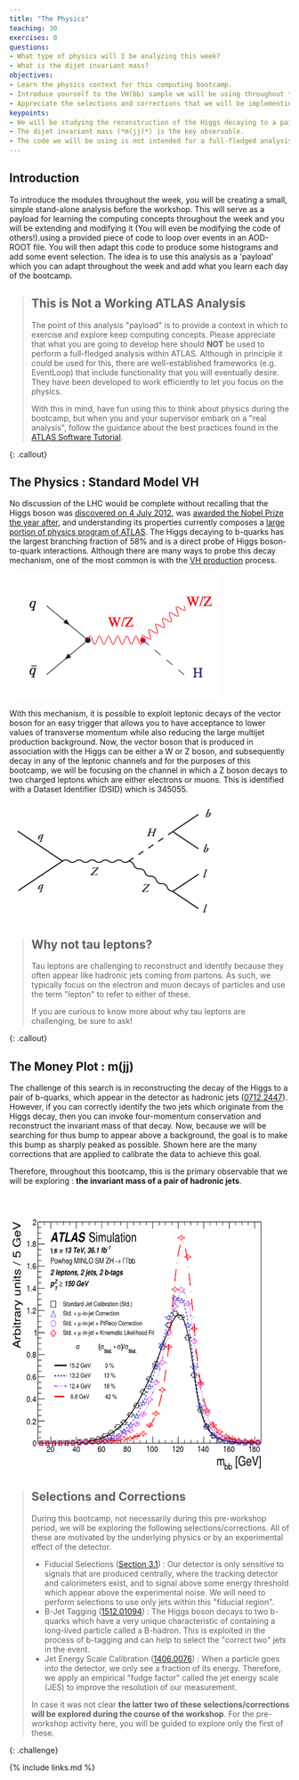 ```yaml
---
title: "The Physics"
teaching: 30
exercises: 0
questions:
- What type of physics will I be analyzing this week?
- What is the dijet invariant mass?
objectives:
- Learn the physics context for this computing bootcamp.
- Introduce yourself to the VH(bb) sample we will be using throughout the week.
- Appreciate the selections and corrections that we will be implementing/exploring.
keypoints:
- We will be studying the reconstruction of the Higgs decaying to a pair of b quarks.
- The dijet invariant mass (*m(jj)*) is the key observable.
- The code we will be using is not intended for a full-fledged analysis.
---
```



## Introduction

To introduce the modules throughout the week, you will be creating a small,
simple stand-alone analysis before the workshop.  This will serve as a payload for learning
the computing concepts throughout the week and you will be extending and modifying it (You
will even be modifying the code of others!).using a provided piece of code to loop over
events in an AOD-ROOT file. You will then adapt this code to produce some histograms and add
some event selection. The idea is to use this analysis as a 'payload' which you can adapt
throughout the week and add what you learn each day of the bootcamp.

> ## This is Not a Working ATLAS Analysis
>
> The point of this analysis "payload" is to provide a context in which to exercise and
> explore keep computing concepts.  Please appreciate that what you are going to develop
> here should **NOT** be used to perform a full-fledged analysis within ATLAS.  Although
> in principle it *could* be used for this, there are well-established frameworks (e.g. EventLoop) that
> include functionality that you will eventually desire.  They have been developed to
> work efficiently to let you focus on the physics.
>
> With this in mind, have fun using this to think about physics during the bootcamp, but
> when you and your supervisor embark on a "real analysis", follow the guidance about
> the best practices found in the [ATLAS Software Tutorial](https://twiki.cern.ch/twiki/bin/view/AtlasComputing/SoftwareTutorial).
>
{: .callout}



## The Physics : Standard Model VH

No discussion of the LHC would be complete without recalling that the Higgs boson was
[discovered on 4 July 2012](https://arxiv.org/abs/1207.7214), was [awarded the Nobel Prize the year after](https://www.nobelprize.org/prizes/physics/2013/summary/),
and understanding its properties currently composes a [large portion of physics program of ATLAS](https://twiki.cern.ch/twiki/bin/view/AtlasProtected/HiggsWorkingGroup).
The Higgs decaying to b-quarks has the largest branching fraction of 58% and is a direct probe
of Higgs boson-to-quark interactions. Although there are many ways to probe this decay mechanism, one of the most common
is with the [VH production](https://arxiv.org/abs/1808.08238) process.

![](../fig/VHbb.png)

With this mechanism, it is possible to exploit leptonic
decays of the vector boson for an easy trigger that allows you to have acceptance to lower values of transverse momentum while
also reducing the large multijet production background.  Now, the vector boson that is produced in
association with the Higgs can be either a W or Z boson, and subsequently decay in any of the leptonic channels
and for the purposes of this bootcamp, we will be focusing on the channel in which a Z boson decays to
two charged leptons which are either electrons or muons.  This is identified with a Dataset Identifier (DSID) which is
345055.

![](../fig/ZllHbb.png)

> ## Why not tau leptons?
>
> Tau leptons are challenging to reconstruct and identify because they often appear like hadronic jets coming from partons.
> As such, we typically focus on the electron and muon decays of particles and use the term "lepton" to refer to either of these.
>
> If you are curious to know more about why tau leptons are challenging, be sure to ask!
>
{: .callout}

## The Money Plot : m(jj)

The challenge of this search is in reconstructing the decay of the Higgs to a pair of b-quarks, which appear in the
detector as hadronic jets ([0712.2447](https://arxiv.org/abs/0712.2447)).  However, if you can correctly identify
the two jets which originate from the Higgs decay, then you can invoke four-momentum conservation and reconstruct
the invariant mass of that decay.  Now, because we will be searching for thus bump to appear above a background,
the goal is to make this bump as sharply peaked as possible.  Shown here are the many corrections that are applied
to calibrate the data to achieve this goal.

Therefore, throughout this bootcamp, this is the primary observable that we will be exploring : **the invariant mass of a pair of hadronic jets**.

<img src="../fig/HiggsPeakATLAS.png" alt="Kitten" title="A cute kitten" width="600" height="500" />

> ## Selections and Corrections
>
> During this bootcamp, not necessarily during this pre-workshop period, we will be exploring the following selections/corrections.
> All of these are motivated by the underlying physics or by an experimental effect of the detector.
> - Fiducial Selections ([Section 3.1](https://arxiv.org/abs/1808.08238)) : Our detector is only sensitive to signals that are produced centrally, where the tracking detector and calorimeters exist, and to signal above some energy threshold which appear above the experimental noise.  We will need to perform selections to use only jets within this "fiducial region".
> - B-Jet Tagging ([1512.01094](https://arxiv.org/abs/1512.01094)) : The Higgs boson decays to two b-quarks which have a very unique characteristic of containing a long-lived particle called a B-hadron.  This is exploited in the process of b-tagging and can help to select the "correct two" jets in the event.
> - Jet Energy Scale Calibration ([1406.0076](https://arxiv.org/abs/1406.0076)) : When a particle goes into the detector, we only see a fraction of its energy.  Therefore, we apply an empirical "fudge factor" called the jet energy scale (JES) to improve the resolution of our measurement.
>
> In case it was not clear **the latter two of these selections/corrections will be explored during the course of the workshop**.  For
> the pre-workshop activity here, you will be guided to explore only the first of these.
>
{: .challenge}



{% include links.md %}

